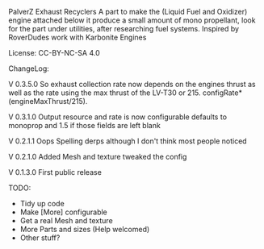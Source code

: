 PalverZ Exhaust Recyclers
A part to make the (Liquid Fuel and Oxidizer) engine attached below it produce a small amount of mono propellant, look for 
the part under utilities, after researching fuel systems. Inspired by RoverDudes work with Karbonite Engines

License:
CC-BY-NC-SA 4.0

ChangeLog: 

V 0.3.5.0
So exhaust collection rate now depends on the engines thrust as well as the rate using the max thrust of 
the LV-T30 or 215.  configRate*(engineMaxThrust/215).

V 0.3.1.0
Output resource and rate is now configurable defaults to monoprop and 1.5 if those fields are left blank

V 0.2.1.1
Oops Spelling derps although I don't think most people noticed

V 0.2.1.0 
Added Mesh and texture
tweaked the config

V 0.1.3.0
First public release

TODO: 

- Tidy up code
- Make [More] configurable
- Get a real Mesh and texture
- More Parts and sizes (Help welcomed)
- Other stuff?